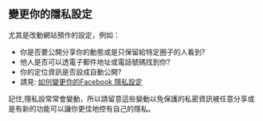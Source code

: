 [Title]: # (變更你的隱私設定)
[Difficulty]: # (初學者)
[Order]: # (3)

## 變更你的隱私設定

尤其是改動網站預作的設定，例如：

* 你是否要公開分享你的動態或是只保留給特定圈子的人看到?
* 他人是否可以透電子郵件地址或電話號碼找到你?
* 你的定位資訊是否設成自動公開?
* 請見: [如何變更你的Facebook 隱私設定](https://www.eff.org/deeplinks/2013/01/how-protect-your-privacy-facebooks-graph-search)

記住,隱私設常常會變動，所以請留意這些變動以免保護的私密資訊被任意分享或是有新的功能可以讓你更佳地控有自己的隱私。